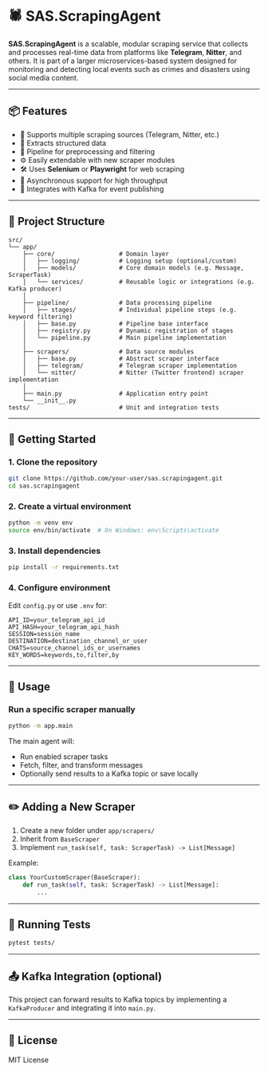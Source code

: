 # 🕷️ SAS.ScrapingAgent

**SAS.ScrapingAgent** is a scalable, modular scraping service that collects and processes real-time data from platforms like **Telegram**, **Nitter**, and others. It is part of a larger microservices-based system designed for monitoring and detecting local events such as crimes and disasters using social media content.

---

## 📦 Features

* 🔌 Supports multiple scraping sources (Telegram, Nitter, etc.)
* 📄 Extracts structured data
* 🎯 Pipeline for preprocessing and filtering
* ⚙️ Easily extendable with new scraper modules
* 🛠 Uses **Selenium** or **Playwright** for web scraping
* 🔁 Asynchronous support for high throughput
* 🔄 Integrates with Kafka for event publishing

---

## 🧱 Project Structure

```
src/
└── app/
    ├── core/                  # Domain layer
    │   ├── logging/           # Logging setup (optional/custom)
    │   ├── models/            # Core domain models (e.g. Message, ScraperTask)
    │   └── services/          # Reusable logic or integrations (e.g. Kafka producer)
    │
    ├── pipeline/              # Data processing pipeline
    │   ├── stages/            # Individual pipeline steps (e.g. keyword filtering)
    │   ├── base.py            # Pipeline base interface
    │   ├── registry.py        # Dynamic registration of stages
    │   └── pipeline.py        # Main pipeline implementation
    │
    ├── scrapers/              # Data source modules
    │   ├── base.py            # Abstract scraper interface
    │   ├── telegram/          # Telegram scraper implementation
    │   └── nitter/            # Nitter (Twitter frontend) scraper implementation
    │
    ├── main.py                # Application entry point
    └── __init__.py
tests/                         # Unit and integration tests

```

---

## 🚀 Getting Started

### 1. Clone the repository

```bash
git clone https://github.com/your-user/sas.scrapingagent.git
cd sas.scrapingagent
```

### 2. Create a virtual environment

```bash
python -m venv env
source env/bin/activate  # On Windows: env\Scripts\activate
```

### 3. Install dependencies

```bash
pip install -r requirements.txt
```

### 4. Configure environment

Edit `config.py` or use `.env` for:

```env
API_ID=your_telegram_api_id
API_HASH=your_telegram_api_hash
SESSION=session_name
DESTINATION=destination_channel_or_user
CHATS=source_channel_ids_or_usernames
KEY_WORDS=keywords,to,filter,by
```

---

## 🧪 Usage

### Run a specific scraper manually

```bash
python -m app.main
```

The main agent will:

* Run enabled scraper tasks
* Fetch, filter, and transform messages
* Optionally send results to a Kafka topic or save locally

---

## ✏️ Adding a New Scraper

1. Create a new folder under `app/scrapers/`
2. Inherit from `BaseScraper`
3. Implement `run_task(self, task: ScraperTask) -> List[Message]`

Example:

```python
class YourCustomScraper(BaseScraper):
    def run_task(self, task: ScraperTask) -> List[Message]:
        ...
```

---

## 🧪 Running Tests

```bash
pytest tests/
```

---

## 📤 Kafka Integration (optional)

This project can forward results to Kafka topics by implementing a `KafkaProducer` and integrating it into `main.py`.

---

## 📄 License
MIT License
